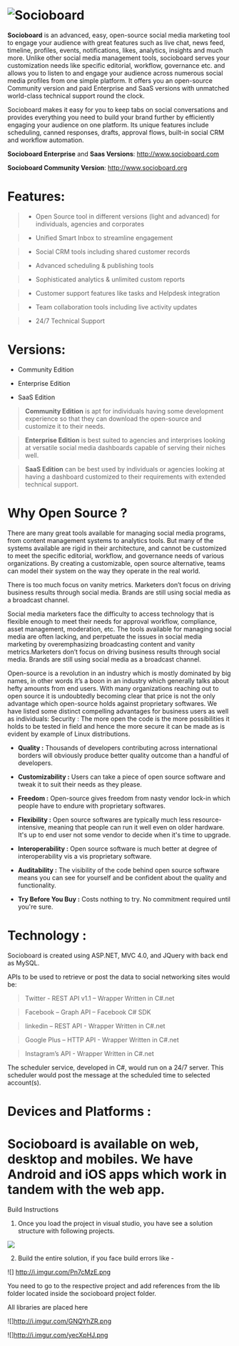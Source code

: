 ﻿ ![Socioboard](http://i.imgur.com/aKbFCOy.png "Your Open-source Social Media Dashboard")
==========
**Socioboard** is an advanced, easy, open-source social media marketing tool to engage your audience with great features such as live chat, news feed, timeline, profiles, events, notifications, likes, analytics, insights and much more. Unlike other social media management tools, socioboard serves your customization needs like specific editorial, workflow, governance etc. and allows you to listen to and engage your audience across numerous social media profiles from one simple platform. It offers  you an open-source Community version and paid Enterprise and SaaS versions with unmatched world-class technical support round the clock.

Socioboard makes it easy for you to keep tabs on social conversations and provides everything you need to build your brand further by efficiently engaging your audience on one platform. Its unique features include scheduling, canned responses, drafts, approval flows, built-in social CRM and workflow automation. 

**Socioboard Enterprise** and **Saas Versions**: http://www.socioboard.com

**Socioboard Community Version**: http://www.socioboard.org 


Features:
===========

> - Open Source tool in different versions (light and advanced) for individuals, agencies and corporates

> - Unified Smart Inbox to streamline engagement

> - Social CRM tools including shared customer records

> - Advanced scheduling & publishing tools

> - Sophisticated analytics & unlimited custom reports

> - Customer support features like tasks and Helpdesk integration

> - Team collaboration tools including live activity updates

> - 24/7 Technical Support


Versions:
===========

* Community Edition

* Enterprise Edition

* SaaS Edition


> **Community Edition** is apt for individuals having some development experience so that they can download the open-source and customize it to their needs.

> **Enterprise Edition** is best suited to agencies and interprises looking at versatile social media dashboards capable of serving their niches well.

> **SaaS Edition** can be best used by individuals or agencies looking at having a dashboard customized to their requirements with extended technical support. 

Why Open Source ?
=================

There are many great tools available for managing social media programs, from content management systems to analytics tools. But many of the systems available are rigid in their architecture, and cannot be customized to meet the specific editorial, workflow, and governance needs of various organizations. By creating a customizable, open source alternative, teams can model their system on the way they operate in the real world.

There is too much focus on vanity metrics. Marketers don’t focus on driving business results through social media. Brands are still using social media as a broadcast channel.

Social media marketers face the difficulty to access technology that is flexible enough to meet their needs for approval workflow, compliance, asset management, moderation, etc. The tools available for managing social media are often lacking, and perpetuate the issues in social media marketing by overemphasizing broadcasting content and vanity metrics.Marketers don’t focus on driving business results through social media. Brands are still using social media as a broadcast channel.

Open-source is a revolution in an industry which is mostly dominated by big names, in other words it’s a boon in an industry which generally talks about hefty amounts from end users. With many organizations reaching out to open source it is undoubtedly becoming clear that price is not the only advantage which open-source holds against proprietary softwares. We have listed some distinct compelling advantages for business users as well as individuals:
    Security : The more open the code is the more possibilities it holds to be tested in field and hence the more secure it can be made as is evident by example of Linux distributions. 

* **Quality :** Thousands of developers contributing across international borders will obviously produce better quality outcome than a handful of developers. 

* **Customizability :** Users can take a piece of open source software and tweak it to suit their needs as they please. 

* **Freedom :** Open-source gives freedom from nasty vendor lock-in which people have to endure with proprietary softwares. 

* **Flexibility :** Open source softwares are typically much less resource-intensive, meaning that people can run it well even on older hardware. It's up to end user not some vendor to decide when it's time to upgrade. 

* **Interoperability :** Open source software is much better at degree of interoperability vis a vis proprietary software. 

* **Auditability :** The visibility of the code behind open source software means you can see for yourself and be confident about the quality and functionality. 

* **Try Before You Buy :** Costs nothing to try. No commitment required until you're sure.

Technology :
============

Socioboard is created using ASP.NET, MVC 4.0, and JQuery with back end as MySQL.

APIs to be used to retrieve or post the data to social networking sites would be:

> Twitter - REST API v1.1 – Wrapper Written in C#.net

> Facebook – Graph API – Facebook C# SDK

> linkedin – REST API - Wrapper Written in C#.net

> Google Plus – HTTP API - Wrapper Written in C#.net

> Instagram’s API - Wrapper Written in C#.net

The scheduler service, developed in C#, would run on a 24/7 server. This scheduler would post the message at the scheduled time to selected account(s).

Devices and Platforms : 
=========================
Socioboard is available on web, desktop and mobiles. We have Android and iOS apps which work in tandem with the web app.
=========================

Build Instructions

1. Once you load the project in visual studio, you have see a solution structure with following projects.

![](http://i.imgur.com/C4qbKrG.png)

2. Build the entire solution, if you face build errors like - 

![] http://i.imgur.com/Pn7cMzE.png

You need to go to the respective project and add references from the lib folder located inside the socioboard project folder.

All libraries are placed here

![]http://i.imgur.com/GNQYhZR.png

![]http://i.imgur.com/yecXpHJ.png


